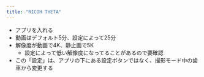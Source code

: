 ```yaml
---
title: "RICOH THETA"
---
```


- アプリを入れる
- 動画はデフォルト5分、設定によって25分
- 解像度が動画で4K、静止画で5K
    - 設定によって低い解像度になってることがあるので要確認
- この「設定」は、アプリの下にある設定ボタンではなく、撮影モード中の歯車から変更する
